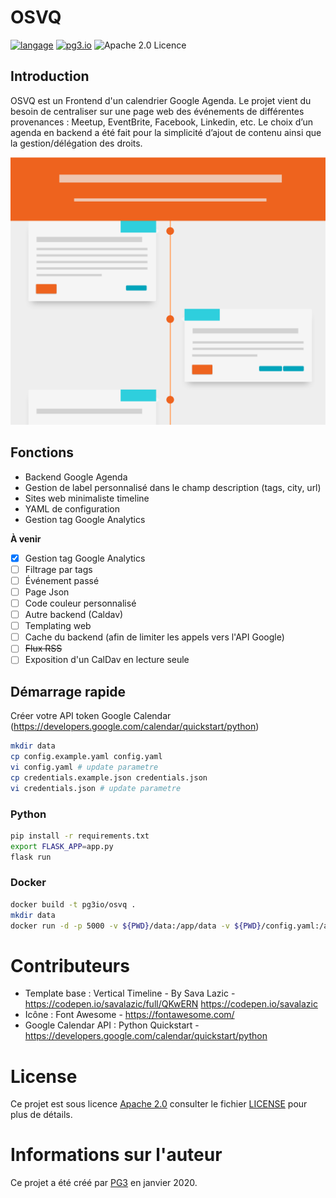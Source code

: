 # OSVQ

[![langage](https://img.shields.io/badge/Langage-Python-green.svg)](https://www.python.org/)
[![pg3.io](https://img.shields.io/badge/made%20by-PG3-orange.svg)](https://twitter.com/pg3io/)
![Apache 2.0 Licence](https://img.shields.io/hexpm/l/plug.svg)

## Introduction
OSVQ est un Frontend d'un calendrier Google Agenda. Le projet vient du besoin de centraliser sur une page web des événements de différentes provenances : Meetup, EventBrite, Facebook, Linkedin, etc. Le choix d’un agenda en backend a été fait pour la simplicité d’ajout de contenu ainsi que la gestion/délégation des droits.

![Image](static/screenshot.png)

## Fonctions
* Backend Google Agenda
* Gestion de label personnalisé dans le champ description (tags, city, url)
* Sites web minimaliste timeline
* YAML de configuration
* Gestion tag Google Analytics

**À venir**
- [x] Gestion tag Google Analytics
- [ ] Filtrage par tags
- [ ] Événement passé
- [ ] Page Json
- [ ] Code couleur personnalisé
- [ ] Autre backend (Caldav)
- [ ] Templating web
- [ ] Cache du backend (afin de limiter les appels vers l'API Google)
- [ ] ~~Flux RSS~~
- [ ] Exposition d'un CalDav en lecture seule

## Démarrage rapide
Créer votre API token Google Calendar (https://developers.google.com/calendar/quickstart/python)

```bash
mkdir data
cp config.example.yaml config.yaml
vi config.yaml # update parametre
cp credentials.example.json credentials.json
vi credentials.json # update parametre
```

### Python
```bash
pip install -r requirements.txt
export FLASK_APP=app.py
flask run
```

### Docker

```bash
docker build -t pg3io/osvq .
mkdir data
docker run -d -p 5000 -v ${PWD}/data:/app/data -v ${PWD}/config.yaml:/app/config.yaml -v ${PWD}/credentials.json:/app/credentials.json pg3io/osvq
```

# Contributeurs

* Template base : Vertical Timeline - By Sava Lazic - https://codepen.io/savalazic/full/QKwERN https://codepen.io/savalazic
* Icône : Font Awesome - https://fontawesome.com/
* Google Calendar API : Python Quickstart - https://developers.google.com/calendar/quickstart/python

# License
Ce projet est sous licence [Apache 2.0](https://www.apache.org/licenses/LICENSE-2.0) consulter le fichier [LICENSE](LICENSE) pour plus de détails.

# Informations sur l'auteur
Ce projet a été créé par [PG3](https://pg3.io) en janvier 2020. 
